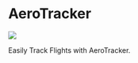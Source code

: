 <h1>AeroTracker</h1>
<img src="https://img.shields.io/github/license/devrofl/AeroTracker?style=for-the-badge&colorA=131820&colorB=FFFFFF&logo=markdown" />
<p>Easily Track Flights with AeroTracker.</p>